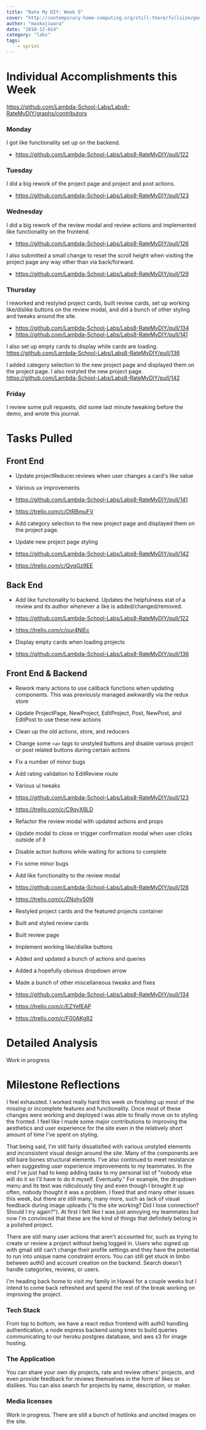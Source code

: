 ```yaml
---
title: "Rate My DIY: Week 5"
cover: "http://contemporary-home-computing.org/still-there/fullsize/geocities/uc.png"
author: "maxkajiwara"
date: "2018-12-014"
category: "labs"
tags:
    - sprint
---
```

# Individual Accomplishments this Week

https://github.com/Lambda-School-Labs/Labs8-RateMyDIY/graphs/contributors

### Monday
I got like functionality set up on the backend.
- https://github.com/Lambda-School-Labs/Labs8-RateMyDIY/pull/122


### Tuesday
I did a big rework of the project page and project and post actions.
- https://github.com/Lambda-School-Labs/Labs8-RateMyDIY/pull/123

### Wednesday
I did a big rework of the review modal and review actions and implemented like functionality on the frontend.
- https://github.com/Lambda-School-Labs/Labs8-RateMyDIY/pull/126

I also submitted a small change to reset the scroll height when visiting the project page any way other than via back/forward.
- https://github.com/Lambda-School-Labs/Labs8-RateMyDIY/pull/129

### Thursday
I reworked and restyled project cards, built review cards, set up working like/dislike buttons on the review modal, and did a bunch of other styling and tweaks around the site.
- https://github.com/Lambda-School-Labs/Labs8-RateMyDIY/pull/134
- https://github.com/Lambda-School-Labs/Labs8-RateMyDIY/pull/141

I also set up empty cards to display while cards are loading.
https://github.com/Lambda-School-Labs/Labs8-RateMyDIY/pull/136

I added category selection to the new project page and displayed them on the project page. I also restyled the new project page.
https://github.com/Lambda-School-Labs/Labs8-RateMyDIY/pull/142

### Friday
I review some pull requests, did some last minute tweaking before the demo, and wrote this journal.

# Tasks Pulled

## Front End
- Update projectReducer.reviews when user changes a card's like value
- Various ux improvements
 - https://github.com/Lambda-School-Labs/Labs8-RateMyDIY/pull/141
 - https://trello.com/c/OtRBmuFV

- Add category selection to the new project page and displayed them on the project page.
- Update new project page styling
 - https://github.com/Lambda-School-Labs/Labs8-RateMyDIY/pull/142
 - https://trello.com/c/QvgGz9EE

## Back End
- Add like functionality to backend. Updates the helpfulness stat of a review and its author whenever a like is added/changed/removed.
 - https://github.com/Lambda-School-Labs/Labs8-RateMyDIY/pull/122
 - https://trello.com/c/our4NlEc

 - Display empty cards when loading projects
 - https://github.com/Lambda-School-Labs/Labs8-RateMyDIY/pull/136

## Front End & Backend
- Rework many actions to use callback functions when updating components. This was previously managed awkwardly via the redux store
- Update ProjectPage, NewProject, EditProject, Post, NewPost, and EditPost to use these new actions
- Clean up the old actions, store, and reducers
- Change some `<a>` tags to unstyled buttons and disable various project or post related buttons during certain actions
- Fix a number of minor bugs
- Add rating validation to EditReview route
- Various ui tweaks
 - https://github.com/Lambda-School-Labs/Labs8-RateMyDIY/pull/123
 - https://trello.com/c/C9qyX8LD


- Refactor the review modal with updated actions and props
- Update modal to close or trigger confirmation modal when user clicks outside of it
- Disable action buttons while waiting for actions to complete
- Fix some minor bugs
- Add like functionality to the review modal
 - https://github.com/Lambda-School-Labs/Labs8-RateMyDIY/pull/126
 - https://trello.com/c/ZNohy50N

- Restyled project cards and the featured projects container
- Built and styled review cards
- Built review page
- Implement working like/dislike buttons
- Added and updated a bunch of actions and queries
- Added a hopefully obvious dropdown arrow
- Made a bunch of other miscellaneous tweaks and fixes
 - https://github.com/Lambda-School-Labs/Labs8-RateMyDIY/pull/134
 - https://trello.com/c/EZYefEAP
 - https://trello.com/c/F00AKg82
 


# Detailed Analysis
Work in progress

# Milestone Reflections

I feel exhausted. I worked really hard this week on finishing up most of the missing or incomplete features and functionality. Once most of these changes were working and deployed I was able to finally move on to styling the fronted. I feel like I made some major contributions to improving the aesthetics and user experience for the site even in the relatively short amount of time I've spent on styling.

That being said, I'm still fairly dissatisfied with various unstyled elements and inconsistent visual design around the site. Many of the components are still bare bones structural elements. I've also continued to meet resistance when suggesting user experience improvements to my teammates. In the end I've just had to keep adding tasks to my personal list of "nobody else will do it so I'll have to do it myself. Eventually." For example, the dropdown menu and its text was ridiculously tiny and even though I brought it up often, nobody thought it was a problem. I fixed that and many other issues this week, but there are still many, many more, such as lack of visual feedback during image uploads ("Is the site working? Did I lose connection? Should I try again?"). At first I felt like I was just annoying my teammates but now I'm convinced that these are the kind of things that definitely belong in a polished project.

There are still many user actions that aren't accounted for, such as trying to create or review a project without being logged in. Users who signed up with gmail still can't change their profile settings and they have the potential to run into unique name constraint errors. You can still get stuck in limbo between auth0 and account creation on the backend. Search doesn't handle categories, reviews, or users.

I'm heading back home to visit my family in Hawaii for a couple weeks but I intend to come back refreshed and spend the rest of the break working on improving the project.

### Tech Stack
From top to bottom, we have a react redux frontend with auth0 handling authentication, a node express backend using knex to build queries communicating to our heroku postgres database, and aws s3 for image hosting.

### The Application
You can share your own diy projects, rate and review others' projects, and even provide feedback for reviews themselves in the form of likes or dislikes. You can also search for projects by name, description, or maker.

### Media licenses
Work in progress. There are still a bunch of hotlinks and uncited images on the site.
